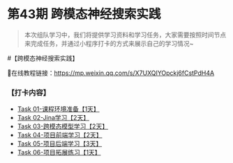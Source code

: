 # 第43期 跨模态神经搜索实践

> 本次组队学习中，我们将提供学习资料和学习任务，大家需要按照时间节点来完成任务，并通过小程序打卡的方式来展示自己的学习情况~

#【跨模态神经搜索实践】

🍄在线教程链接：https://mp.weixin.qq.com/s/X7UXQIYOpckj6fCstPdH4A

### 【打卡内容】

* [Task 01-课程环境准备【1天】](docs/vced_43/task01.md)
* [Task 02-Jina学习【2天】](docs/vced_43/task02.md)
* [Task 03-跨模态模型学习【2天】](docs/vced_43/task03.md)
* [Task 04-项目前端学习【2天】](docs/vced_43/task04.md)
* [Task 05-项目后端学习【3天】](docs/vced_43/task05.md)
* [Task 06-项目拓展练习【1天】](docs/vced_43/task06.md)
